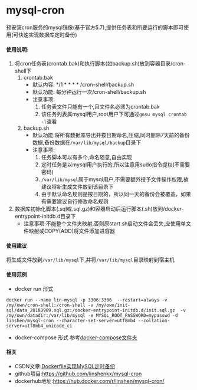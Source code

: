# mysql-cron
预安装cron服务的mysql镜像(基于官方5.7),提供任务表和所要运行的脚本即可使用(可快速实现数据库定时备份)


#### 使用说明:
1. 将cron任务表(crontab.bak)和执行脚本(如backup.sh)放到容器目录/cron-shell下
    1. crontab.bak
        - 默认内容: */1 * * * * /cron-shell/backup.sh
        - 默认功能: 每分钟运行一次/cron-shell/backup.sh
        - 注意事项: 
            1. 任务表文件只能有一个,且文件名必须为crontab.bak
            2. 该任务列表属mysql用户,root用户下可通过`gosu mysql crontab -l`查看
    2. backup.sh
        - 默认功能:将所有数据库导出并按日期命名,压缩,同时删除7天前的备份数据,备份数据在`/var/lib/mysql/backup`目录下
        - 注意事项:
            1. 任务脚本可以有多个,命名随意,自由实现
            2. 定时任务是以mysql用户执行的,所以注意用sudo指令提权(不需要密码)
            3. `/var/lib/mysql`属于mysql用户,不需要额外授予文件操作权限,故建议将新生成文件放到该目录下
            4. 由于默认命名规则是按日期的，所以同一天的备份会被覆盖，如果有需要建议自行修改命名规则
2. 数据库初始化脚本(.sql或.sql.gz)和容器启动后运行脚本(.sh)放到/docker-entrypoint-initdb.d目录下
    - 注意事项:不能整个文件夹映射,否则原start.sh启动文件会丢失,应使用单文件映射或COPY(ADD)将文件添加进容器

#### 使用建议
将生成文件放到`/var/lib/mysql`下,并将`/var/lib/mysql`目录映射到宿主机
#### 使用范例
- docker run 形式
```docker
docker run --name lin-mysql -p 3306:3306  --restart=always -v /my/own/cron-shell:/cron-shell -v /my/own/init-sql/data_20180909.sql.gz:/docker-entrypoint-initdb.d/init.sql.gz  -v /my/own/datadir:/var/lib/mysql -e MYSQL_ROOT_PASSWORD=mypasswd -d linshen/mysql-cron --character-set-server=utf8mb4 --collation-server=utf8mb4_unicode_ci
```
- docker-compose 形式
参考[docker-compose文件夹](https://github.com/linshenkx/mysql-cron/tree/master/docker-compose)

#### 相关
- CSDN文章:[Dockerfile实现MySQL定时备份](https://blog.csdn.net/alinyua/article/details/82532988)
- github项目:https://github.com/linshenkx/mysql-cron
- dockerhub地址:https://hub.docker.com/r/linshen/mysql-cron/



